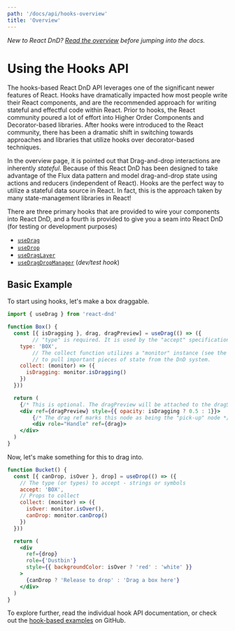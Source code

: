 ```yaml
---
path: '/docs/api/hooks-overview'
title: 'Overview'
---
```


_New to React DnD? [Read the overview](/docs/overview) before jumping into the docs._

# Using the Hooks API

The hooks-based React DnD API leverages one of the significant newer features of React. Hooks have dramatically impacted how most people write their React components, and are the recommended approach for writing stateful and effectful code within React. Prior to hooks, the React community poured a lot of effort into Higher Order Components and Decorator-based libraries. After hooks were introduced to the React community, there has been a dramatic shift in switching towards approaches and libraries that utilize hooks over decorator-based techniques.

In the overview page, it is pointed out that Drag-and-drop interactions are inherently _stateful_. Because of this React DnD has been designed to take advantage of the Flux data pattern and model drag-and-drop state using actions and reducers (independent of React). Hooks are the perfect way to utilize a stateful data source in React. In fact, this is the approach taken by many state-management libraries in React!

There are three primary hooks that are provided to wire your components into React DnD, and a fourth is provided to give you a seam into React DnD (for testing or development purposes)

- [`useDrag`](/docs/api/use-drag)
- [`useDrop`](/docs/api/use-drop)
- [`useDragLayer`](/docs/api/use-drag-layer)
- [`useDragDropManager`](/docs/api/use-drag-drop-manager) (_dev/test hook_)

## Basic Example

To start using hooks, let's make a box draggable.

```jsx
import { useDrag } from 'react-dnd'

function Box() {
  const [{ isDragging }, drag, dragPreview] = useDrag(() => ({
		// "type" is required. It is used by the "accept" specification of drop targets.
    type: 'BOX',
		// The collect function utilizes a "monitor" instance (see the Overview for what this is)
		// to pull important pieces of state from the DnD system.
    collect: (monitor) => ({
      isDragging: monitor.isDragging()
    })
  }))

  return (
    {/* This is optional. The dragPreview will be attached to the dragSource by default */}
    <div ref={dragPreview} style={{ opacity: isDragging ? 0.5 : 1}}>
        {/* The drag ref marks this node as being the "pick-up" node */}
        <div role="Handle" ref={drag}>
    </div>
  )
}
```

Now, let's make something for this to drag into.

```jsx
function Bucket() {
  const [{ canDrop, isOver }, drop] = useDrop(() => ({
    // The type (or types) to accept - strings or symbols
    accept: 'BOX',
    // Props to collect
    collect: (monitor) => ({
      isOver: monitor.isOver(),
      canDrop: monitor.canDrop()
    })
  }))

  return (
    <div
      ref={drop}
      role={'Dustbin'}
      style={{ backgroundColor: isOver ? 'red' : 'white' }}
    >
      {canDrop ? 'Release to drop' : 'Drag a box here'}
    </div>
  )
}
```

To explore further, read the individual hook API documentation, or check out the [hook-based examples](https://github.com/react-dnd/react-dnd/tree/main/packages/examples-hooks) on GitHub.
